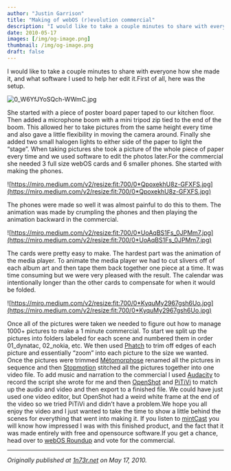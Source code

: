 ```yaml
---
author: "Justin Garrison"
title: "Making of webOS (r)evolution commercial"
description: "I would like to take a couple minutes to share with everyone how she made it, and what software I used"
date: 2010-05-17
images: [/img/og-image.png]
thumbnail: /img/og-image.png
draft: false
---
```


I would like to take a couple minutes to share with everyone how she made it, and what software I used to help her edit it.First of all, here was the setup.

![0_W6YfJYoSQch-WWmC.jpg](/img/0_W6YfJYoSQch-WWmC.jpg)

She started with a piece of poster board paper taped to our kitchen floor. Then added a microphone boom with a mini tripod zip tied to the end of the boom. This allowed her to take pictures from the same height every time and also gave a little flexibility in moving the camera around. Finally she added two small halogen lights to either side of the paper to light the “stage”. When taking pictures she took a picture of the whole piece of paper every time and we used software to edit the photos later.For the commercial she needed 3 full size webOS cards and 6 smaller phones. She started with making the phones.

![https://miro.medium.com/v2/resize:fit:700/0*QpoxekhU8z-GFXFS.jpg](https://miro.medium.com/v2/resize:fit:700/0*QpoxekhU8z-GFXFS.jpg)

The phones were made so well it was almost painful to do this to them. The animation was made by crumpling the phones and then playing the animation backward in the commercial.

![https://miro.medium.com/v2/resize:fit:700/0*UoAqBS1Fs_0JPMm7.jpg](https://miro.medium.com/v2/resize:fit:700/0*UoAqBS1Fs_0JPMm7.jpg)

The cards were pretty easy to make. The hardest part was the animation of the media player. To animate the media player we had to cut slivers off of each album art and then tape them back together one piece at a time. It was time consuming but we were very pleased with the result. The calendar was intentionally longer than the other cards to compensate for when it would be folded.

![https://miro.medium.com/v2/resize:fit:700/0*KyquMy2967gsh6Uo.jpg](https://miro.medium.com/v2/resize:fit:700/0*KyquMy2967gsh6Uo.jpg)

Once all of the pictures were taken we needed to figure out how to manage 1000+ pictures to make a 1 minute commercial. To start we split up the pictures into folders labeled for each scene and numbered them in order 01_dynatac, 02_nokia, etc. We then used [Phatch](http://photobatch.stani.be/) to trim off edges of each picture and essentially “zoom” into each picture to the size we wanted. Once the pictures were trimmed [Métomorphose](http://file-folder-ren.sourceforge.net/) renamed all the pictures in sequence and then [Stopmotion](http://stopmotion.bjoernen.com/) stitched all the pictures together into one video file. To add music and narration to the commercial I used [Audacity](http://audacity.sourceforge.net/) to record the script she wrote for me and then [OpenShot](http://www.openshotvideo.com/) and [PiTiVi](http://pitivi.org/wiki/Main_Page) to match up the audio and video and then export to a finished file. We could have just used one video editor, but OpenShot had a weird white frame at the end of the video so we tried PiTiVi and didn’t have a problem.We hope you all enjoy the video and I just wanted to take the time to show a little behind the scenes for everything that went into making it. If you listen to [mintCast](http://mintcast.org/) you will know how impressed I was with this finished product, and the fact that it was made entirely with free and opensource software.If you get a chance, head over to [webOS Roundup](http://www.webosroundup.com/2010/05/palmspot-finals-vote-for-your-favorites/) and vote for the commercial.

---

_Originally published at [1n73r.net](http://1n73r.net/2010/05/17/making-of-webos-revolution-commercial/) on May 17, 2010._

